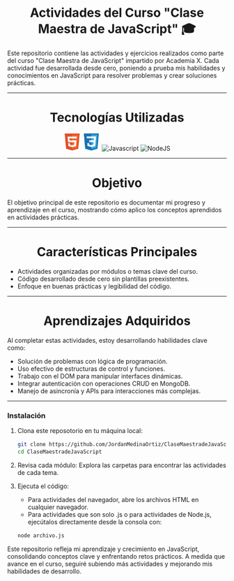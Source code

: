 <h1 align="center">Actividades del Curso "Clase Maestra de JavaScript" 🎓</h1>
<p>Este repositorio contiene las actividades y ejercicios realizados como parte del curso "Clase Maestra de JavaScript" impartido por Academia X. Cada actividad fue desarrollada desde cero, poniendo a prueba mis habilidades y conocimientos en JavaScript para resolver problemas y crear soluciones prácticas.</p>
<hr>
<h1 align="center">Tecnologías Utilizadas</h1>
<div align="center">
 <img src="https://github.com/devicons/devicon/blob/master/icons/html5/html5-original.svg" alt="HTML5" title="HTML5" width="40px">
  <img src="https://github.com/devicons/devicon/blob/master/icons/css3/css3-original.svg" alt="CSS3" title="CSS3" width="40px">
  <img src="https://cdn.jsdelivr.net/gh/devicons/devicon/icons/javascript/javascript-original.svg" height="40" alt="Javascript"/>
  <img src="https://cdn.jsdelivr.net/gh/devicons/devicon/icons/nodejs/nodejs-original.svg" height="40" alt="NodeJS"/>
</div>
<hr>
<h1 align="center">Objetivo</h1>
<p>El objetivo principal de este repositorio es documentar mi progreso y aprendizaje en el curso, mostrando cómo aplico los conceptos aprendidos en actividades prácticas.</p>
<hr>
<h1 align="center">Características Principales</h1>
<ul>
  <li>Actividades organizadas por módulos o temas clave del curso.</li>
  <li>Código desarrollado desde cero sin plantillas preexistentes.</li>
  <li>Enfoque en buenas prácticas y legibilidad del código.</li>
</ul>
<hr>
<h1 align="center">Aprendizajes Adquiridos</h1>
<p>Al completar estas actividades, estoy desarrollando habilidades clave como:</p>
<ul>
  <li>Solución de problemas con lógica de programación.</li>
  <li>Uso efectivo de estructuras de control y funciones.</li>
  <li>Trabajo con el DOM para manipular interfaces dinámicas.</li>
  <li>Integrar autenticación con operaciones CRUD en MongoDB.</li>
  <li>Manejo de asincronía y APIs para interacciones más complejas.</li>
</ul>
<hr>

### Instalación

1. Clona este reposotorio en tu máquina local:

   ```sh
   git clone https://github.com/JordanMedinaOrtiz/ClaseMaestradeJavaScript.git
   cd ClaseMaestradeJavaScript
   ```

2. Revisa cada módulo: Explora las carpetas para encontrar las actividades de cada tema.

3. Ejecuta el código:
   <ul>
     <li>Para actividades del navegador, abre los archivos HTML en cualquier navegador.</li>
     <li>Para actividades que son solo .js o para actividades de Node.js, ejecútalos directamente desde la consola con:</li>
   </ul>
   
   
   ```sh
   node archivo.js
   ```
    
<p>Este repositorio refleja mi aprendizaje y crecimiento en JavaScript, consolidando conceptos clave y enfrentando retos prácticos. A medida que avance en el curso, seguiré subiendo más actividades y mejorando mis habilidades de desarrollo.</p>
